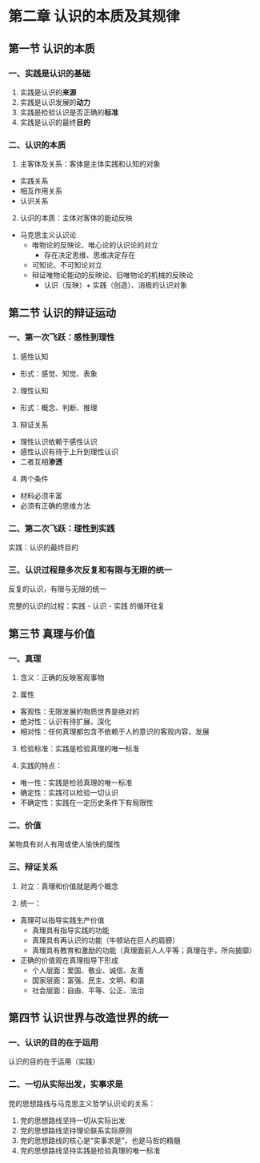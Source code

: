 # 第二章 认识的本质及其规律

## 第一节 认识的本质

### 一、实践是认识的基础

1. 实践是认识的**来源**
2. 实践是认识发展的**动力**
3. 实践是检验认识是否正确的**标准**
4. 实践是认识的最终**目的**

### 二、认识的本质

1. 主客体及关系：客体是主体实践和认知的对象
  - 实践关系
  - 相互作用关系
  - 认识关系

2. 认识的本质：主体对客体的能动反映
  - 马克思主义认识论
    - 唯物论的反映论、唯心论的认识论的对立
      - 存在决定思维、思维决定存在
    - 可知论、不可知论对立
    - 辩证唯物论能动的反映论、旧唯物论的机械的反映论
      - 认识（反映）+ 实践（创造）、消极的认识对象

## 第二节 认识的辩证运动

### 一、第一次飞跃：感性到理性

1. 感性认知
  - 形式：感觉、知觉、表象

2. 理性认知
  - 形式：概念、判断、推理

3. 辩证关系
  - 理性认识依赖于感性认识
  - 感性认识有待于上升到理性认识
  - 二者互相**渗透**

4. 两个条件
  - 材料必须丰富
  - 必须有正确的思维方法

### 二、第二次飞跃：理性到实践

实践：认识的最终目的

### 三、认识过程是多次反复和有限与无限的统一

反复的认识，有限与无限的统一

完整的认识的过程：实践 - 认识 - 实践 的循环往复

## 第三节 真理与价值

### 一、真理

1. 含义：正确的反映客观事物

2. 属性
  - 客观性：无限发展的物质世界是绝对的
  - 绝对性：认识有待扩展、深化
  - 相对性：任何真理都包含不依赖于人的意识的客观内容，发展

3. 检验标准：实践是检验真理的唯一标准

4. 实践的特点：
  - 唯一性：实践是检验真理的唯一标准
  - 确定性：实践可以检验一切认识
  - 不确定性：实践在一定历史条件下有局限性

### 二、价值

某物具有对人有用或使人愉快的属性

### 三、辩证关系

1. 对立：真理和价值就是两个概念

2. 统一：
  - 真理可以指导实践生产价值
    - 真理具有指导实践的功能
    - 真理具有再认识的功能（牛顿站在巨人的肩膀）
    - 真理具有教育和激励的功能（真理面前人人平等；真理在手，所向披靡）
  - 正确的价值观在真理指导下形成
    - 个人层面：爱国、敬业、诚信、友善
    - 国家层面：富强、民主、文明、和谐
    - 社会层面：自由、平等、公正、法治

## 第四节 认识世界与改造世界的统一

### 一、认识的目的在于运用

认识的目的在于运用（实践）

### 二、一切从实际出发，实事求是

党的思想路线与马克思主义哲学认识论的关系：

1. 党的思想路线坚持一切从实际出发
2. 党的思想路线坚持理论联系实际原则
3. 党的思想路线的核心是“实事求是”，也是马哲的精髓
4. 党的思想路线坚持实践是检验真理的唯一标准
